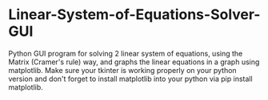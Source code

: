 # Linear-System-of-Equations-Solver-GUI
Python GUI program for solving 2 linear system of equations, using the Matrix (Cramer's rule) way, and graphs the linear equations in a graph using matplotlib.
Make sure your tkinter is working properly on your python version and don't forget to install matplotlib into your python via pip install matplotlib.
